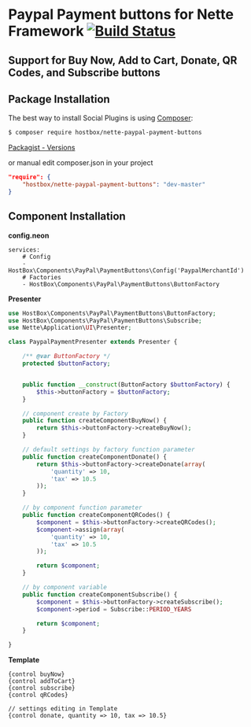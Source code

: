 Paypal Payment buttons for Nette Framework [![Build Status](https://travis-ci.org/HostBox/nette-paypal-payment-buttons.png)](https://travis-ci.org/HostBox/nette-paypal-payment-buttons)
===================


Support for Buy Now, Add to Cart, Donate, QR Codes, and Subscribe buttons
-------------------


Package Installation
-------------------

The best way to install Social Plugins is using [Composer](http://getcomposer.org/):

```sh
$ composer require hostbox/nette-paypal-payment-buttons
```

[Packagist - Versions](https://packagist.org/packages/hostbox/nette-paypal-payment-buttons)

or manual edit composer.json in your project

```json
"require": {
    "hostbox/nette-paypal-payment-buttons": "dev-master"
}
```

Component Installation
-------------------

**config.neon**

    services:
        # Config
        - HostBox\Components\PayPal\PaymentButtons\Config('PaypalMerchantId')
        # Factories
        - HostBox\Components\PayPal\PaymentButtons\ButtonFactory


**Presenter**

```php
use HostBox\Components\PayPal\PaymentButtons\ButtonFactory;
use HostBox\Components\PayPal\PaymentButtons\Subscribe;
use Nette\Application\UI\Presenter;

class PaypalPaymentPresenter extends Presenter {

    /** @var ButtonFactory */
    protected $buttonFactory;


    public function __construct(ButtonFactory $buttonFactory) {
        $this->buttonFactory = $buttonFactory;
    }

    // component create by Factory
    public function createComponentBuyNow() {
        return $this->buttonFactory->createBuyNow();
    }

    // default settings by factory function parameter
    public function createComponentDonate() {
        return $this->buttonFactory->createDonate(array(
            'quantity' => 10,
            'tax' => 10.5
        ));
    }

    // by component function parameter
    public function createComponentQRCodes() {
        $component = $this->buttonFactory->createQRCodes();
        $component->assign(array(
            'quantity' => 10,
            'tax' => 10.5
        ));

        return $component;
    }

    // by component variable
    public function createComponentSubscribe() {
        $component = $this->buttonFactory->createSubscribe();
        $component->period = Subscribe::PERIOD_YEARS

        return $component;
    }

}
```

**Template**

    {control buyNow}
    {control addToCart}
    {control subscribe}
    {control qRCodes}

    // settings editing in Template
    {control donate, quantity => 10, tax => 10.5}

